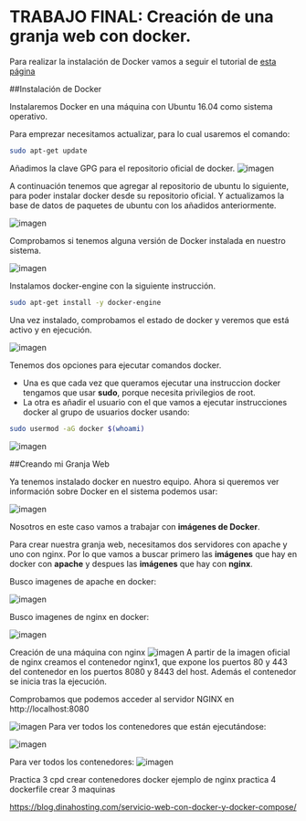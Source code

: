 # TRABAJO FINAL: Creación de una granja web con docker.

Para realizar la instalación de Docker vamos a seguir el tutorial de [esta página](https://www.digitalocean.com/community/tutorials/como-instalar-y-usar-docker-en-ubuntu-16-04-es)

##Instalación de Docker

Instalaremos Docker en una máquina con Ubuntu 16.04 como sistema operativo.

Para emprezar necesitamos actualizar, para lo cual usaremos el comando:
```BASH
sudo apt-get update
```

Añadimos la clave GPG para el repositorio oficial de docker.
![imagen](https://github.com/layoel/SWAP2019/blob/master/GranjaWebDocker/imagenes/1.JPG)

A continuación tenemos que agregar al repositorio de ubuntu lo siguiente, para poder instalar docker desde su repositorio oficial. Y actualizamos la base de datos de paquetes de ubuntu con los añadidos anteriormente.

![imagen](https://github.com/layoel/SWAP2019/blob/master/GranjaWebDocker/imagenes/2.JPG)

Comprobamos si tenemos alguna versión de Docker instalada en nuestro sistema. 

![imagen](https://github.com/layoel/SWAP2019/blob/master/GranjaWebDocker/imagenes/3.JPG)

Instalamos docker-engine con la siguiente instrucción.

```BASH
sudo apt-get install -y docker-engine
```

Una vez instalado, comprobamos el estado de docker y veremos que está activo y en ejecución.

![imagen](https://github.com/layoel/SWAP2019/blob/master/GranjaWebDocker/imagenes/4.JPG)

Tenemos dos opciones para ejecutar comandos docker. 
- Una es que cada vez que queramos ejecutar una instruccion docker tengamos que usar **sudo**, porque necesita privilegios de root.
- La otra es añadir el usuario con el que vamos a ejecutar instrucciones docker al grupo de usuarios docker usando:

```BASH
sudo usermod -aG docker $(whoami)
```
![imagen](https://github.com/layoel/SWAP2019/blob/master/GranjaWebDocker/imagenes/12.JPG)

##Creando mi Granja Web

Ya tenemos instalado docker en nuestro equipo. Ahora si queremos ver información sobre Docker en el sistema podemos usar:

![imagen](https://github.com/layoel/SWAP2019/blob/master/GranjaWebDocker/imagenes/5.JPG)

Nosotros en este caso vamos a trabajar con **imágenes de Docker**.

Para crear nuestra granja web, necesitamos dos servidores con apache y uno con nginx. Por lo que vamos a buscar primero las **imágenes** que hay en docker con **apache** y despues las **imágenes** que hay con **nginx**.

Busco imagenes de apache en docker:

![imagen](https://github.com/layoel/SWAP2019/blob/master/GranjaWebDocker/imagenes/6.JPG)

Busco imagenes de nginx en docker:

![imagen](https://github.com/layoel/SWAP2019/blob/master/GranjaWebDocker/imagenes/7.JPG)

Creación de una máquina con nginx
![imagen](https://github.com/layoel/SWAP2019/blob/master/GranjaWebDocker/imagenes/8.JPG)
A partir de la imagen oficial de nginx creamos el contenedor nginx1, que expone los puertos 80 y
443 del contenedor en los puertos 8080 y 8443 del host. Además el contenedor se inicia tras la
ejecución.

Comprobamos que podemos acceder al servidor NGINX en http://localhost:8080

![imagen](https://github.com/layoel/SWAP2019/blob/master/GranjaWebDocker/imagenes/9.JPG)
Para ver todos los contenedores que están ejecutándose:

![imagen](https://github.com/layoel/SWAP2019/blob/master/GranjaWebDocker/imagenes/10.JPG)

Para ver todos los contenedores:
![imagen](https://github.com/layoel/SWAP2019/blob/master/GranjaWebDocker/imagenes/11.JPG)

Practica 3 cpd crear contenedores docker  ejemplo de nginx
practica 4 dockerfile crear 3 maquinas

https://blog.dinahosting.com/servicio-web-con-docker-y-docker-compose/
